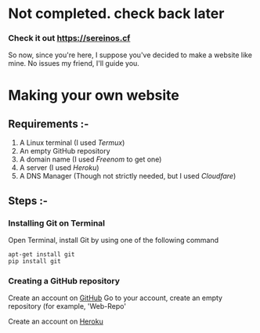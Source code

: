# Not completed. check back later


### Check it out https://sereinos.cf

So now, since you're here, I suppose you've decided to make a website like mine. No issues my friend, I'll guide you.

# Making your own website

## Requirements :-
1. A Linux terminal (I used *Termux*)
2. An empty GitHub repository
3. A domain name (I used *Freenom* to get one)
4. A server (I used *Heroku*)
5. A DNS Manager (Though not strictly needed, but I used *Cloudfare*)




## Steps :-



### Installing Git on Terminal
Open Terminal, install Git by using one of the following command
```
apt-get install git
pip install git
```




### Creating a GitHub repository
Create an account on [GitHub](https://github.com/)
Go to your account, create an empty repository (for example, 'Web-Repo'




Create an account on [Heroku](https://heroku.com/)
